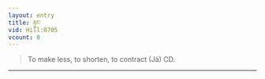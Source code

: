 ```yaml
---
layout: entry
title: རྟུང་
vid: Hill:0705
vcount: 0
---
```

> To make less, to shorten, to contract (Jä) CD\.


---

